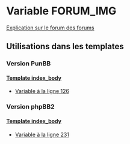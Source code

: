 # Variable FORUM_IMG
[Explication sur le forum des forums](http://forum.forumactif.com/t294113-listing-des-variables#FORUM_IMG)
## Utilisations dans les templates
### Version PunBB
#### [Template index_body](punbb/index_body.md)
* [Variable à la ligne 126](../punbb/index_body.tpl#L126)
### Version phpBB2
#### [Template index_body](subsilver/index_body.md)
* [Variable à la ligne 231](../subsilver/index_body.tpl#L231)